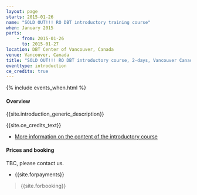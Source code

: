 ```yaml
---
layout: page
starts: 2015-01-26
name: "SOLD OUT!!! RO DBT introductory training course"
when: January 2015
parts:
    - from: 2015-01-26
      to: 2015-01-27
location: DBT Center of Vancouver, Canada
venue: Vancouver, Canada
title: "SOLD OUT!!! RO DBT introductory course, 2-days, Vancouver Canada, January 2015"
eventtype: introduction
ce_credits: true
---
```



{% include events_when.html %}


#### Overview

{{site.introduction_generic_description}}



{{site.ce_credits_text}}



- [More information on the content of the introductory course](/training/introduction.html)


#### Prices and booking

TBC, please contact us.

- {{site.forpayments}}

> {{site.forbooking}}

